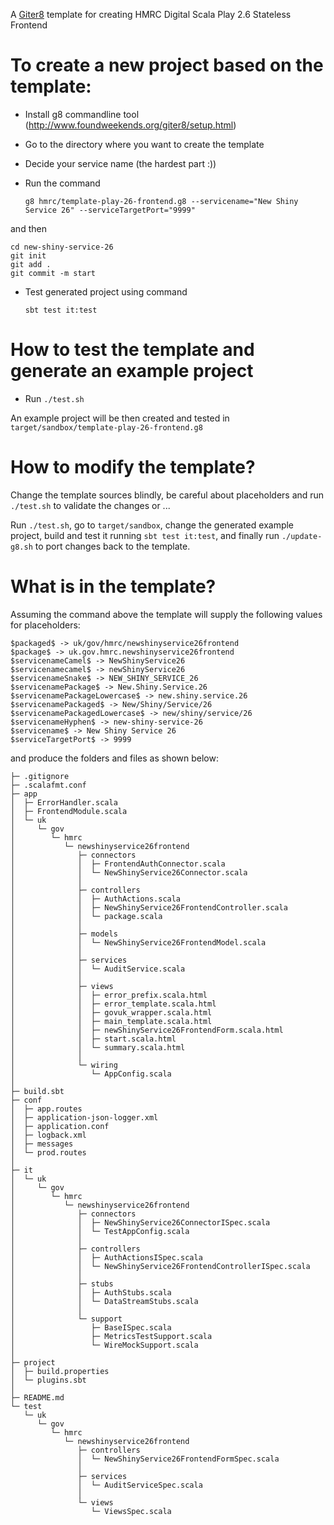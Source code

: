 A [Giter8](http://www.foundweekends.org/giter8/) template for creating HMRC Digital Scala Play 2.6 Stateless Frontend

To create a new project based on the template:
==

* Install g8 commandline tool (http://www.foundweekends.org/giter8/setup.html)
* Go to the directory where you want to create the template
* Decide your service name (the hardest part :))
* Run the command

    `g8 hmrc/template-play-26-frontend.g8 --servicename="New Shiny Service 26" --serviceTargetPort="9999"`
    
and then
    
    cd new-shiny-service-26
    git init
	git add .
	git commit -m start
  
* Test generated project using command 

    `sbt test it:test`
    

How to test the template and generate an example project 
==

* Run `./test.sh` 

An example project will be then created and tested in `target/sandbox/template-play-26-frontend.g8`

How to modify the template?
==

Change the template sources blindly, 
be careful about placeholders and run `./test.sh` to validate the changes
or ... 

Run `./test.sh`, go to `target/sandbox`, 
change the generated example project, 
build and test it running `sbt test it:test`,
and finally run `./update-g8.sh` to port changes back to the template.

What is in the template?
==

Assuming the command above 
the template will supply the following values for placeholders:

    $packaged$ -> uk/gov/hmrc/newshinyservice26frontend
	$package$ -> uk.gov.hmrc.newshinyservice26frontend
	$servicenameCamel$ -> NewShinyService26
	$servicenamecamel$ -> newShinyService26
	$servicenameSnake$ -> NEW_SHINY_SERVICE_26
	$servicenamePackage$ -> New.Shiny.Service.26
	$servicenamePackageLowercase$ -> new.shiny.service.26
	$servicenamePackaged$ -> New/Shiny/Service/26
	$servicenamePackagedLowercase$ -> new/shiny/service/26
	$servicenameHyphen$ -> new-shiny-service-26
	$servicename$ -> New Shiny Service 26
	$serviceTargetPort$ -> 9999

and produce the folders and files as shown below:

    ├─ .gitignore
	├─ .scalafmt.conf
	├─ app
	│  ├─ ErrorHandler.scala
	│  ├─ FrontendModule.scala
	│  └─ uk
	│     └─ gov
	│        └─ hmrc
	│           └─ newshinyservice26frontend
	│              ├─ connectors
	│              │  ├─ FrontendAuthConnector.scala
	│              │  └─ NewShinyService26Connector.scala
	│              │     
	│              ├─ controllers
	│              │  ├─ AuthActions.scala
	│              │  ├─ NewShinyService26FrontendController.scala
	│              │  └─ package.scala
	│              │     
	│              ├─ models
	│              │  └─ NewShinyService26FrontendModel.scala
	│              │     
	│              ├─ services
	│              │  └─ AuditService.scala
	│              │     
	│              ├─ views
	│              │  ├─ error_prefix.scala.html
	│              │  ├─ error_template.scala.html
	│              │  ├─ govuk_wrapper.scala.html
	│              │  ├─ main_template.scala.html
	│              │  ├─ newShinyService26FrontendForm.scala.html
	│              │  ├─ start.scala.html
	│              │  └─ summary.scala.html
	│              │     
	│              └─ wiring
	│                 └─ AppConfig.scala
	│                    
	├─ build.sbt
	├─ conf
	│  ├─ app.routes
	│  ├─ application-json-logger.xml
	│  ├─ application.conf
	│  ├─ logback.xml
	│  ├─ messages
	│  └─ prod.routes
	│     
	├─ it
	│  └─ uk
	│     └─ gov
	│        └─ hmrc
	│           └─ newshinyservice26frontend
	│              ├─ connectors
	│              │  ├─ NewShinyService26ConnectorISpec.scala
	│              │  └─ TestAppConfig.scala
	│              │     
	│              ├─ controllers
	│              │  ├─ AuthActionsISpec.scala
	│              │  └─ NewShinyService26FrontendControllerISpec.scala
	│              │     
	│              ├─ stubs
	│              │  ├─ AuthStubs.scala
	│              │  └─ DataStreamStubs.scala
	│              │     
	│              └─ support
	│                 ├─ BaseISpec.scala
	│                 ├─ MetricsTestSupport.scala
	│                 └─ WireMockSupport.scala
	│                    
	├─ project
	│  ├─ build.properties
	│  └─ plugins.sbt
	│     
	├─ README.md
	└─ test
	   └─ uk
	      └─ gov
	         └─ hmrc
	            └─ newshinyservice26frontend
	               ├─ controllers
	               │  └─ NewShinyService26FrontendFormSpec.scala
	               │     
	               ├─ services
	               │  └─ AuditServiceSpec.scala
	               │     
	               └─ views
	                  └─ ViewsSpec.scala
	
